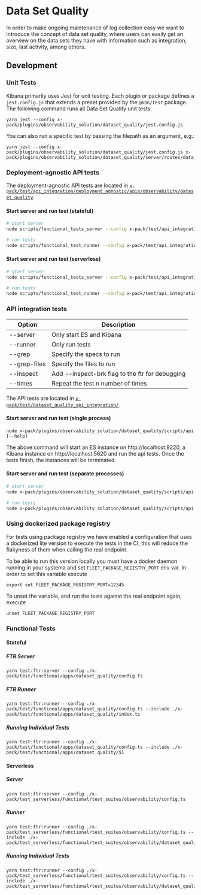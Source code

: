 # Data Set Quality

In order to make ongoing maintenance of log collection easy we want to introduce the concept of data set quality, where users can easily get an overview on the data sets they have with information such as integration, size, last activity, among others.

## Development

### Unit Tests

Kibana primarily uses Jest for unit testing. Each plugin or package defines a `jest.config.js` that extends a preset provided by the `@kbn/test` package. The following command runs all Data Set Quality unit tests:

```
yarn jest --config x-pack/plugins/observability_solution/dataset_quality/jest.config.js
```

You can also run a specific test by passing the filepath as an argument, e.g.:

```
yarn jest --config x-pack/plugins/observability_solution/dataset_quality/jest.config.js x-pack/plugins/observability_solution/dataset_quality/server/routes/data_streams/get_data_streams/get_data_streams.test.ts
```

### Deployment-agnostic API tests

The deployment-agnostic API tests are located in [`x-pack/test/api_integration/deployment_agnostic/apis/observability/dataset_quality`](/x-pack/test/api_integration/deployment_agnostic/apis/observability/dataset_quality/).

#### Start server and run test (stateful)

```sh
# start server
node scripts/functional_tests_server --config x-pack/test/api_integration/deployment_agnostic/configs/stateful/oblt.stateful.config.ts

# run tests
node scripts/functional_test_runner --config x-pack/test/api_integration/deployment_agnostic/configs/stateful/oblt.stateful.config.ts --grep=$
```

#### Start server and run test (serverless)

```sh
# start server
node scripts/functional_tests_server --config x-pack/test/api_integration/deployment_agnostic/configs/serverless/oblt.serverless.config.ts

# run tests
node scripts/functional_test_runner --config x-pack/test/api_integration/deployment_agnostic/configs/serverless/oblt.serverless.config.ts --grep=$
```

### API integration tests

| Option       | Description                                     |
| ------------ | ----------------------------------------------- |
| --server     | Only start ES and Kibana                        |
| --runner     | Only run tests                                  |
| --grep       | Specify the specs to run                        |
| --grep-files | Specify the files to run                        |
| --inspect    | Add --inspect-brk flag to the ftr for debugging |
| --times      | Repeat the test n number of times               |

The API tests are located in [`x-pack/test/dataset_quality_api_integration/`](/x-pack/test/dataset_quality_api_integration/).

#### Start server and run test (single process)

```
node x-pack/plugins/observability_solution/dataset_quality/scripts/api [--help]
```

The above command will start an ES instance on http://localhost:9220, a Kibana instance on http://localhost:5620 and run the api tests.
Once the tests finish, the instances will be terminated.

#### Start server and run test (separate processes)

```sh
# start server
node x-pack/plugins/observability_solution/dataset_quality/scripts/api --server

# run tests
node x-pack/plugins/observability_solution/dataset_quality/scripts/api --runner --grep-files=data_stream_settings.spec.ts
```

### Using dockerized package registry

For tests using package registry we have enabled a configuration that uses a dockerized lite version to execute the tests in the CI, this will reduce the flakyness of them when calling the real endpoint.

To be able to run this version locally you must have a docker daemon running in your systema and set `FLEET_PACKAGE_REGISTRY_PORT` env var. In order to set this variable execute

```
export set FLEET_PACKAGE_REGISTRY_PORT=12345
```

To unset the variable, and run the tests against the real endpoint again, execute

```
unset FLEET_PACKAGE_REGISTRY_PORT 
```

### Functional Tests

#### Stateful
##### FTR Server
```
yarn test:ftr:server --config ./x-pack/test/functional/apps/dataset_quality/config.ts
```

##### FTR Runner
```
yarn test:ftr:runner --config ./x-pack/test/functional/apps/dataset_quality/config.ts --include ./x-pack/test/functional/apps/dataset_quality/index.ts
```

##### Running Individual Tests
```
yarn test:ftr:runner --config ./x-pack/test/functional/apps/dataset_quality/config.ts --include ./x-pack/test/functional/apps/dataset_quality/$1
```

#### Serverless

##### Server
```
yarn test:ftr:server --config ./x-pack/test_serverless/functional/test_suites/observability/config.ts
```

##### Runner
```
yarn test:ftr:runner --config ./x-pack/test_serverless/functional/test_suites/observability/config.ts --include ./x-pack/test_serverless/functional/test_suites/observability/dataset_quality/index.ts
```
##### Running Individual Tests
```
yarn test:ftr:runner --config ./x-pack/test_serverless/functional/test_suites/observability/config.ts --include ./x-pack/test_serverless/functional/test_suites/observability/dataset_quality/$1
```